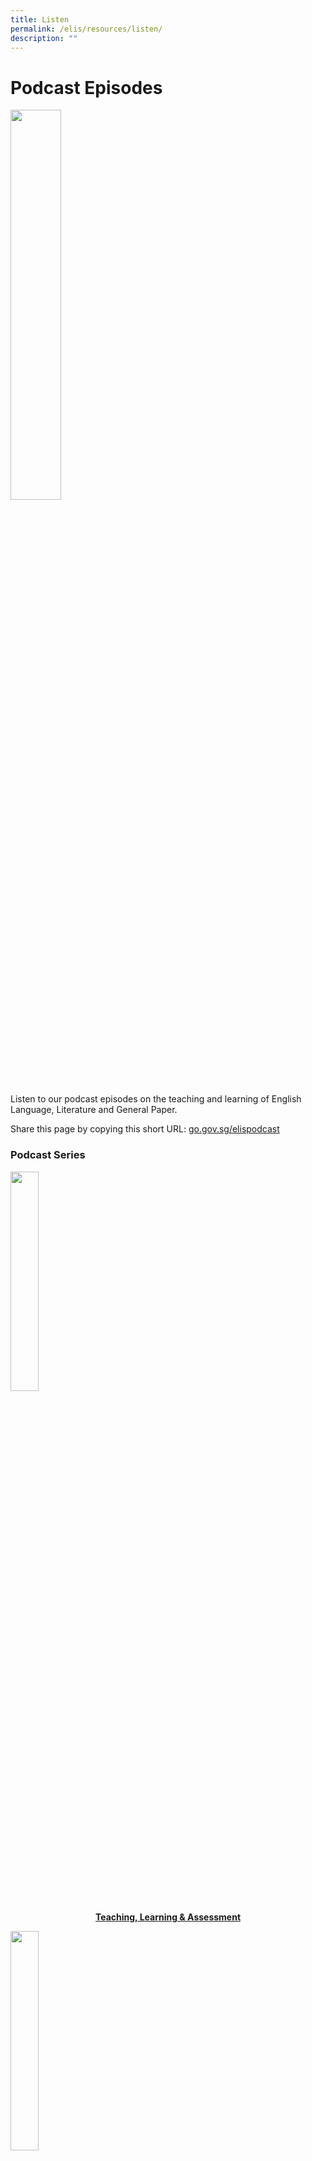 ```yaml
---
title: Listen
permalink: /elis/resources/listen/
description: ""
---
```

# Podcast Episodes

<img src="/images/listen_banner.png" 
     style="width:40%">
		 
Listen to our podcast episodes on the teaching and learning of English Language, Literature and General Paper.

Share this page by copying this short URL: [go.gov.sg/elispodcast](http://go.gov.sg/elispodcast)

### Podcast Series


<p><a href="https://staging.d1wti0p44mqune.amplifyapp.com/elis/resources/listen/podcast-series-on-areas-of-teaching-learning-assessment/">
<img src="/images/teaching-learning-and-assessment.png" style="width:30%">
<center><b>Teaching, Learning & Assessment</b></center>
</a></p>

<p><a href="https://staging.d1wti0p44mqune.amplifyapp.com/elis/resources/listen/classroom-inquiry-podcasts/">
<img src="/images/11.png" style="width:30%">
<center><b>Classroom Inquiry</b></center>
</a></p>

<p><a href="https://staging.d1wti0p44mqune.amplifyapp.com/elis/resources/listen/research-summaries-podcasts/">
<img src="/images/photo_2021-06-22_15-09-40.jpg" style="width:30%">
<center><b>Podcast Series on Research Summaries</b></center>
</a></p>

<p><a href="https://staging.d1wti0p44mqune.amplifyapp.com/elis/resources/listen/podcast-series-on-the-singapore-writing-institute/">
<img src="/images/final-elis-series-podcast-artwork-2021.png" style="width:30%">
<center><b>Singapore Writing Institute</b></center>
</a></p>

<p><a href="https://staging.d1wti0p44mqune.amplifyapp.com/elis/resources/listen/podcast-series-on-grammar-matters/">
<img src="/images/final-elis-series-podcast-artwork-2021-1.png" style="width:30%">
<center><b>Grammar Matters</b></center>
</a></p>

<p><a href="https://staging.d1wti0p44mqune.amplifyapp.com/elis/resources/listen/podcast-series-on-developments-in-english-language/">
<img src="/images/final-elis-series-podcast-artwork-2021--2.png" style="width:30%">
<center><b>Developments in English Language Teaching and Learning in Singapore</b></center>
</a></p>

### Special Highlights

<p><a href="https://staging.d1wti0p44mqune.amplifyapp.com/elis/resources/listen/special-highlights/at-the-heart-of-gp-teaching-learning-and-assessment/">
<img src="/images/10ba6585b9e2ad4bf7996c448022b9e306.jpg" style="width:30%">
<center><b>At the Heart of GP Teaching, Learning and Assessment</b></center>
</a></p>

### How to listen

<div class="sfContentBlock sf-Long-text" ><h1>How to Listen</h1><div class="sf-Long-text"><p style="text-align:left;">Click the badges below to stream the ELIS Podcast on your favourite platform.</p><div class="row"><div class="col-sm-4"><center><a href="https://open.spotify.com/show/1rUQ04YMfrAllq54uQZ48I?si=QhE5IdftRJeRpa32HbRtjQ&amp;nd=1" target="_blank"><img src="/images/badge---spotify.png" style="width:100%;height:100%;" /></a></center></div><div class="col-sm-4"><center><a href="https://podcasts.apple.com/sg/podcast/elis-podcast/id1494072865" target="_blank"><img src="/images/badge---applepodcasts.png" style="width:100%;height:100%;" /></a></center></div><div class="col-sm-4"><center><a href="https://www.youtube.com/playlist?list=PLGfKhR4f3-MhCLcE9WDBF6JX-6C3mqJMT" target="_blank"><img src="/images/youtube.png" style="width:100%;height:100%;" /></a></center></div></div></div><div class="accordion"><div id="content_C043_Col00" class="accordion__title sf_colsIn" data-placeholder-label="Accordion Title" data-sf-element="Accordion Title"><p>All Available Streaming Platforms</p></div><div id="content_C043_Col01" class="accordion__content sf_colsIn" data-placeholder-label="Accordion Content" data-sf-element="Accordion Content"><div><div class="sf-Long-text"><p style="text-align:left;">The ELIS Podcast is available on Spotify, iTunes, YouTube, Overcast, Pocket Casts, Acast, TuneIn, Stitcher and Podcast Addict. You can use your web browser to listen to the podcasts, or choose one of the following apps to listen to podcasts.
                    <a href="mailto:moe_elis_academy@moe.gov.sg">Email us</a> if our podcast is not available on your usual podcast player and we will make sure it gets there!</p><table><tbody><tr style="height:100%;"><td style="width:50%;"><a target="_blank" href="https://open.spotify.com/show/1rUQ04YMfrAllq54uQZ48I?si=QhE5IdftRJeRpa32HbRtjQ"><img src="/images/badge---spotify.png" alt="Badge - spotify" title="Badge - spotify" data-displaymode="Thumbnail" style="display:block;margin-left:auto;margin-right:auto;" /></a></td><td style="width:50%;"><a target="_blank" href="https://podcasts.apple.com/sg/podcast/elis-podcast/id1494072865"><img src="/images/badge---applepodcasts.png" alt="Badge - applepodcasts" title="Listen on Apple Podcasts" data-displaymode="Thumbnail" style="display:block;margin-left:auto;margin-right:auto;" /></a></td></tr></tbody></table><table><tbody><tr style="height:100%;"><td style="width:50%;"><a target="_blank" href="http://tun.in/pjHw2"><img src="/images/tunein-badge.png" alt="tunein-badge" title="tunein-badge" data-displaymode="Thumbnail" style="display:block;margin-left:auto;margin-right:auto;" /></a></td><td style="width:50%;"><a target="_blank" href="https://www.youtube.com/playlist?list=PLGfKhR4f3-MhCLcE9WDBF6JX-6C3mqJMT"><img src="/images/youtube.png" alt="Youtube Logo" title="Youtube Logo" data-displaymode="Custom" style="display:block;margin-left:auto;margin-right:auto;" width="240" /></a></td></tr></tbody></table><table><tbody><tr style="height:100%;"><td style="width:50%;"><a target="_blank" href="https://podplayer.net/?podId=2533012"><img src="/images/podcast-addict.png" alt="podcast-addict" title="podcast-addict" data-displaymode="Thumbnail" style="display:block;margin-left:auto;margin-right:auto;" /></a></td><td style="width:50%;"><a target="_blank" href="https://play.acast.com/s/ELIS-Podcast"><img src="/images/listen_acast.png" alt="listen_acast" title="listen_acast" data-displaymode="Thumbnail" style="display:block;margin-left:auto;margin-right:auto;" /></a></td></tr></tbody></table><table><tbody><tr style="height:100%;"><td style="width:50%;"><a target="_blank" href="https://podcasts.google.com/?feed=aHR0cHM6Ly9mZWVkLnBvZGJlYW4uY29tL2VsaXNtb2UvZmVlZC54bWw"><img src="/images/google_podcasts_badge@8x.png" alt="Listen on Google Podcasts" title="Listen on Google Podcasts" data-displaymode="Thumbnail" style="display:block;margin-left:auto;margin-right:auto;" /></a></td><td style="width:50%;"><a target="_blank" href="https://overcast.fm/itunes1494072865/elis-podcast"><img src="/images/overcast-pod-(1).png" alt="Overcast+pod+(1)" title="Overcast+pod+(1)" data-displaymode="Thumbnail" style="display:block;margin-left:auto;margin-right:auto;" /></a></td></tr></tbody></table><table><tbody><tr style="height:100%;"><td style="width:50%;"><a target="_blank" href="https://pca.st/e88ymdqk"><img src="/images/pocket-casts-pod-(1).png" alt="Pocket+Casts+pod+(1)" title="pocket casts badge" data-displaymode="Thumbnail" style="display:block;margin-left:auto;margin-right:auto;" /></a></td><td style="width:50%;"><a target="_blank" href="https://www.stitcher.com/podcast/elis-podcast"><img src="/images/stitcher.png" alt="listen on stitcher" title="listen on stitcher" data-displaymode="Thumbnail" style="display:block;margin-left:auto;margin-right:auto;" /></a></td></tr></tbody></table><table><tbody><tr style="height:100%;"><td style="width:50%;"><a target="_blank" href="https://feed.podbean.com/elismoe/feed.xml"><img src="/images/iphone-rss-feed@8x.png" alt="podcast rss feed" title="podcast rss feed" data-displaymode="Thumbnail" style="display:block;margin-left:auto;margin-right:auto;" /></a></td><td style="width:50%;"><a target="_blank" href="https://www.deezer.com/en/show/2586942"><img src="/images/deezer8192f206610f4ce2a729e3d4990d5f8e.jpg" alt="podcast rss feed" title="podcast rss feed" data-displaymode="Thumbnail" style="display:block;margin-left:auto;margin-right:auto;border-radius:25px;" width="240" /></a></td></tr></tbody></table></div></div></div></div></div>    
</div>

<ul class="jekyllcodex_accordion">
  <li>
    <input type="checkbox" id="accordion1">
    <label for="accordion1">All Available Streaming Platforms</label>
    <div>
      <p>The ELIS Podcast is available on Spotify, iTunes, YouTube, Overcast, Pocket Casts, Acast, TuneIn, Stitcher and Podcast Addict. You can use your web browser to listen to the podcasts, or choose one of the following apps to listen to podcasts. <a href="mailto:moe_elis_academy@moe.gov.sg">Email us</a> if our podcast is not available on your usual podcast player and we will make sure it gets there!</p>
<p><a href="https://open.spotify.com/show/1rUQ04YMfrAllq54uQZ48I?si=QhE5IdftRJeRpa32HbRtjQ&nd=1">
<img src="/images/badge---spotify.png" alt="spotify" style="width:30%">
</a></p>
			
<p><a href="https://podcasts.apple.com/sg/podcast/elis-podcast/id1494072865">
<img src="/images/badge---applepodcasts.png" alt="apple podcast" style="width:30%">
</a></p>
			
<p><a href="https://tunein.com/podcasts/Education-Podcasts/ELIS-Podcast-p1285568/">
<img src="/images/tunein-badge.png" alt="tune in" style="width:30%">
</a></p>

<p><a href="https://www.youtube.com/playlist?list=PLGfKhR4f3-MhCLcE9WDBF6JX-6C3mqJMT">
<img src="/images/youtube.png" alt="youtube" style="width:30%">
</a></p>
			
<p><a href="https://podcastaddict.com/?podId=2533012">
<img src="/images/podcast-addict.png" alt="podcast addict" style="width:30%">
</a></p>
			
<p><a href="https://play.acast.com/s/ELIS-Podcast">
<img src="/images/listen_acast.png" alt="acast" style="width:30%">
</a></p>

<p><a href="https://podcasts.google.com/feed/aHR0cHM6Ly9mZWVkLnBvZGJlYW4uY29tL2VsaXNtb2UvZmVlZC54bWw">
<img src="/images/google_podcasts_badge@8x.png" alt="google podcast" style="width:30%">
</a></p>
			
<p><a href="https://overcast.fm/login">
<img src="/images/overcast-pod-(1).png" alt="overcast" style="width:30%">
</a></p>
			
<p><a href="https://pca.st/e88ymdqk">
<img src="/images/pocket-casts-pod-(1).png" alt="pocket cast" style="width:30%">
</a></p>

<p><a href="https://www.stitcher.com/show/elis-podcast">
<img src="/images/stitcher.png" alt="stitcher" style="width:30%">
</a></p>
	
<p><a href="https://feed.podbean.com/elismoe/feed.xml">
<img src="/images/iphone-rss-feed@8x.png" alt="RSS feed" style="width:30%">
</a></p>
			
<p><a href="https://www.deezer.com/en/show/2586942">
<img src="/images/deezer8192f206610f4ce2a729e3d4990d5f8e.jpg" alt="deezer" style="width:30%">
</a></p>
		
    </div>

</li>
</ul>